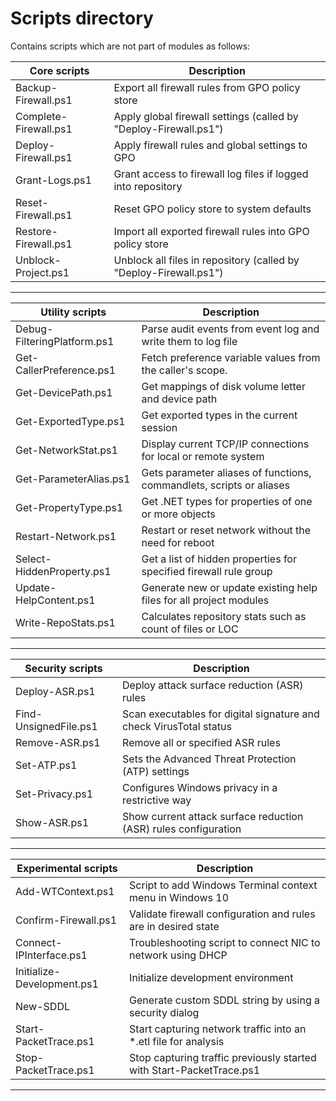 
# Scripts directory

Contains scripts which are not part of modules as follows:

| Core scripts          | Description                                                       |
| --------------------- | ----------------------------------------------------------------- |
| Backup-Firewall.ps1   | Export all firewall rules from GPO policy store                   |
| Complete-Firewall.ps1 | Apply global firewall settings (called by "Deploy-Firewall.ps1")  |
| Deploy-Firewall.ps1   | Apply firewall rules and global settings to GPO                   |
| Grant-Logs.ps1        | Grant access to firewall log files if logged into repository      |
| Reset-Firewall.ps1    | Reset GPO policy store to system defaults                         |
| Restore-Firewall.ps1  | Import all exported firewall rules into GPO policy store          |
| Unblock-Project.ps1   | Unblock all files in repository (called by "Deploy-Firewall.ps1") |

---

| Utility scripts             | Description                                                          |
| --------------------------- | -------------------------------------------------------------------- |
| Debug-FilteringPlatform.ps1 | Parse audit events from event log and write them to log file         |
| Get-CallerPreference.ps1    | Fetch preference variable values from the caller's scope.            |
| Get-DevicePath.ps1          | Get mappings of disk volume letter and device path                   |
| Get-ExportedType.ps1        | Get exported types in the current session                            |
| Get-NetworkStat.ps1         | Display current TCP/IP connections for local or remote system        |
| Get-ParameterAlias.ps1      | Gets parameter aliases of functions, commandlets, scripts or aliases |
| Get-PropertyType.ps1        | Get .NET types for properties of one or more objects                 |
| Restart-Network.ps1         | Restart or reset network without the need for reboot                 |
| Select-HiddenProperty.ps1   | Get a list of hidden properties for specified firewall rule group    |
| Update-HelpContent.ps1      | Generate new or update existing help files for all project modules   |
| Write-RepoStats.ps1         | Calculates repository stats such as count of files or LOC            |

---

| Security scripts      | Description                                                        |
| --------------------- | ------------------------------------------------------------------ |
| Deploy-ASR.ps1        | Deploy attack surface reduction (ASR) rules                        |
| Find-UnsignedFile.ps1 | Scan executables for digital signature and check VirusTotal status |
| Remove-ASR.ps1        | Remove all or specified ASR rules                                  |
| Set-ATP.ps1           | Sets the Advanced Threat Protection (ATP) settings                 |
| Set-Privacy.ps1       | Configures Windows privacy in a restrictive way                    |
| Show-ASR.ps1          | Show current attack surface reduction (ASR) rules configuration    |

---

| Experimental scripts       | Description                                                          |
| -------------------------- | -------------------------------------------------------------------- |
| Add-WTContext.ps1          | Script to add Windows Terminal context menu in Windows 10            |
| Confirm-Firewall.ps1       | Validate firewall configuration and rules are in desired state       |
| Connect-IPInterface.ps1    | Troubleshooting script to connect NIC to network using DHCP          |
| Initialize-Development.ps1 | Initialize development environment                                   |
| New-SDDL                   | Generate custom SDDL string by using a security dialog               |
| Start-PacketTrace.ps1      | Start capturing network traffic into an *.etl file for analysis      |
| Stop-PacketTrace.ps1       | Stop capturing traffic previously started with Start-PacketTrace.ps1 |

---
